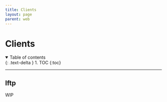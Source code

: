 ```yaml
---
title: Clients
layout: page
parent: web
---
```


# Clients

<details open markdown="block">
  <summary>
    Table of contents
  </summary>
  {: .text-delta }
1. TOC
{:toc}
</details>

---

## lftp

WIP
